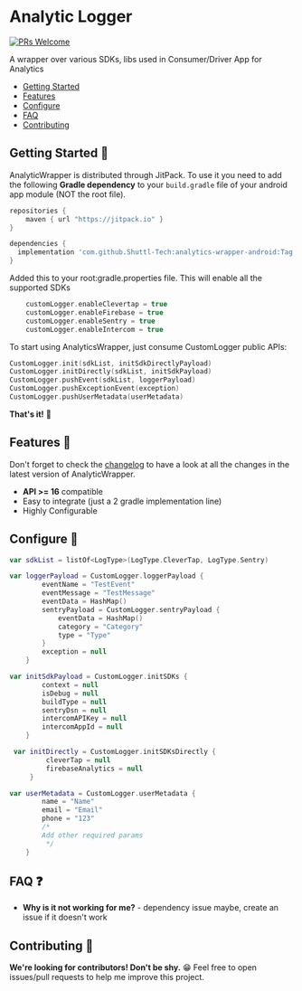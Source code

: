 # Analytic Logger

[![PRs Welcome](https://img.shields.io/badge/PRs-welcome-orange.svg)](http://makeapullrequest.com)

A wrapper over various SDKs, libs used in Consumer/Driver App for Analytics

* [Getting Started](#getting-started-)
* [Features](#features-)
* [Configure](#configure-)
* [FAQ](#faq-)
* [Contributing](#contributing-)

## Getting Started 👣

AnalyticWrapper is distributed through JitPack. To use it you need to add the following **Gradle dependency** to your `build.gradle` file of your android app module (NOT the root file).

```groovy
repositories {
    maven { url "https://jitpack.io" }
}
```

```groovy
dependencies {
  implementation 'com.github.Shuttl-Tech:analytics-wrapper-android:Tag'
}
```

Added this to your root:gradle.properties file. This will enable all the supported SDKs
```groovy
    customLogger.enableClevertap = true
    customLogger.enableFirebase = true
    customLogger.enableSentry = true
    customLogger.enableIntercom = true
```

To start using AnalyticsWrapper, just consume CustomLogger public APIs:

```kotlin
CustomLogger.init(sdkList, initSdkDirectlyPayload)
CustomLogger.initDirectly(sdkList, initSdkPayload)
CustomLogger.pushEvent(sdkList, loggerPayload)
CustomLogger.pushExceptionEvent(exception)
CustomLogger.pushUserMetadata(userMetadata)
```

**That's it!** 🎉

## Features 🧰

Don't forget to check the [changelog](https://github.com/Shuttl-Tech/analytics-wrapper-android/releases) to have a look at all the changes in the latest version of AnalyticWrapper.

* **API >= 16** compatible
* Easy to integrate (just a 2 gradle implementation line)
* Highly Configurable

## Configure 🎨
```kotlin
var sdkList = listOf<LogType>(LogType.CleverTap, LogType.Sentry)

var loggerPayload = CustomLogger.loggerPayload {
        eventName = "TestEvent"
        eventMessage = "TestMessage"
        eventData = HashMap()
        sentryPayload = CustomLogger.sentryPayload {
            eventData = HashMap()
            category = "Category"
            type = "Type"
        }
        exception = null
    }

var initSdkPayload = CustomLogger.initSDKs {
        context = null
        isDebug = null
        buildType = null
        sentryDsn = null
        intercomAPIKey = null
        intercomAppId = null
    }

 var initDirectly = CustomLogger.initSDKsDirectly {
         cleverTap = null
         firebaseAnalytics = null
     }

var userMetadata = CustomLogger.userMetadata {
        name = "Name"
        email = "Email"
        phone = "123"
        /*
        Add other required params
         */
    }
```

## FAQ ❓

* **Why is it not working for me?** - dependency issue maybe, create an issue if it doesn't work

## Contributing 🤝

**We're looking for contributors! Don't be shy.** 😁 Feel free to open issues/pull requests to help me improve this project.